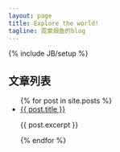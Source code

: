 ```yaml
---
layout: page
title: Explore the world!
tagline: 霓棠烟鱼的blog
---
```

{% include JB/setup %}

   
## 文章列表

<ul class="posts">
  {% for post in site.posts %}
    <li><a href="{{ BASE_PATH }}{{ post.url }}">{{ post.title }}</a><p>{{ post.excerpt }}</p></li>
  {% endfor %}
</ul>